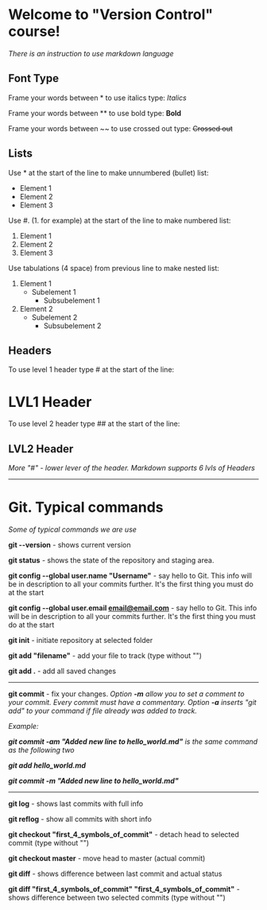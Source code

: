 # Welcome to "Version Control" course!

*There is an instruction to use markdown language*

## Font Type
Frame your words between * to use italics type: *Italics*

Frame your words between ** to use bold type: **Bold**

Frame your words between 
~~ to use crossed out type: ~~Crossed out~~

## Lists
Use * at the start of the line to make unnumbered (bullet) list:
* Element 1
* Element 2
* Element 3

Use #. (1. for example) at the start of the line to make numbered list:
1. Element 1
2. Element 2
3. Element 3

Use tabulations (4 space) from previous line to make nested list:
1. Element 1
    * Subelement 1
        - Subsubelement 1 
2. Element 2
    + Subelement 2
        + Subsubelement 2        


## Headers
To use level 1 header type # at the start of the line:
# LVL1 Header

To use level 2 header type ## at the start of the line:
## LVL2 Header

*More "#" - lower lever of the header. Markdown supports 6 lvls of Headers*

---

# **Git. Typical commands**

*Some of typical commands we are use*

**git --version** - shows current version

**git status** - shows the state of the repository and staging area.

**git config --global user.name "Username"** - say hello to Git. This info will be in description to all your commits further. It's the first thing you must do at the start

**git config --global user.email email@email.com** - say hello to Git. This info will be in description to all your commits further. It's the first thing you must do at the start

**git init** - initiate repository at selected folder

**git add "filename"** - add your file to track (type without "")

**git add .** - add all saved changes

---

**git commit** - fix your changes. *Option **-m** allow you to set a comment to your commit. Every commit must have a commentary. Option **-a** inserts "git add" to your command if file already was added to track.*

*Example:* 

***git commit -am "Added new line to hello_world.md"** is the same command as the following two* 

***git add hello_world.md***

***git commit -m "Added new line to hello_world.md"***

---

**git log** - shows last commits with full info

**git reflog** - show all commits with short info

**git checkout "first_4_symbols_of_commit"** - detach head to selected commit (type without "")

**git checkout master** - move head to master (actual commit)

**git diff** - shows difference between last commit and actual status

**git diff "first_4_symbols_of_commit" "first_4_symbols_of_commit"** - shows difference between two selected commits (type without "")